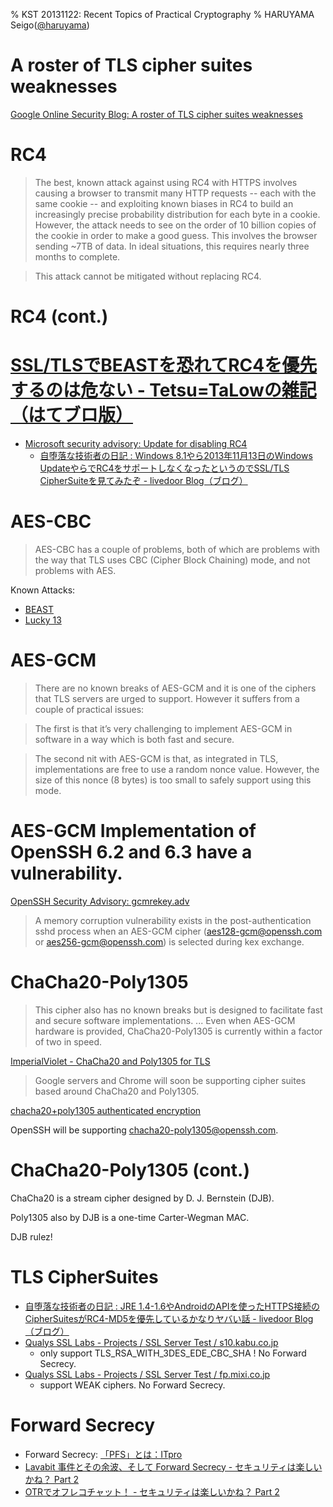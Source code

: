 % KST 20131122: Recent Topics of Practical Cryptography
% HARUYAMA Seigo([@haruyama](https://twitter.com/haruyama))

# A roster of TLS cipher suites weaknesses

[Google Online Security Blog: A roster of TLS cipher suites weaknesses](http://googleonlinesecurity.blogspot.jp/2013/11/a-roster-of-tls-cipher-suites-weaknesses.html)

# RC4

> The best, known attack against using RC4 with HTTPS involves causing a browser to transmit many HTTP requests -- each with the same cookie -- and exploiting known biases in RC4 to build an increasingly precise probability distribution for each byte in a cookie. However, the attack needs to see on the order of 10 billion copies of the cookie in order to make a good guess. This involves the browser sending ~7TB of data. In ideal situations, this requires nearly three months to complete.

> This attack cannot be mitigated without replacing RC4.

# RC4 (cont.)

# [SSL/TLSでBEASTを恐れてRC4を優先するのは危ない - Tetsu=TaLowの雑記（はてブロ版）](http://tetsutalow.hateblo.jp/entry/2013/04/02/053927)
* [Microsoft security advisory: Update for disabling RC4](http://support.microsoft.com/kb/2868725)
    * [自堕落な技術者の日記 : Windows 8.1やら2013年11月13日のWindows UpdateやらでRC4をサポートしなくなったというのでSSL/TLS CipherSuiteを見てみたぞ - livedoor Blog（ブログ）](http://blog.livedoor.jp/k_urushima/archives/1727733.html)

# AES-CBC

> AES-CBC has a couple of problems, both of which are problems with the way that TLS uses CBC (Cipher Block Chaining) mode, and not problems with AES.

Known Attacks:

* [BEAST](http://vnhacker.blogspot.jp/2011/09/beast.html)
* [Lucky 13](http://www.isg.rhul.ac.uk/tls/Lucky13.html)

# AES-GCM 

> There are no known breaks of AES-GCM and it is one of the ciphers that TLS servers are urged to support. However it suffers from a couple of practical issues:

> The first is that it’s very challenging to implement AES-GCM in software in a way which is both fast and secure.

> The second nit with AES-GCM is that, as integrated in TLS, implementations are free to use a random nonce value. However, the size of this nonce (8 bytes) is too small to safely support using this mode.

# AES-GCM Implementation of OpenSSH 6.2 and 6.3 have a vulnerability.

[OpenSSH Security Advisory: gcmrekey.adv](http://openssh.org/txt/gcmrekey.adv)

> A memory corruption vulnerability exists in the post-authentication sshd process when an AES-GCM cipher (aes128-gcm@openssh.com or aes256-gcm@openssh.com) is selected during kex exchange. 

# ChaCha20-Poly1305

> This cipher also has no known breaks but is designed to facilitate fast and secure software implementations. ... Even when AES-GCM hardware is provided, ChaCha20-Poly1305 is currently within a factor of two in speed.

[ImperialViolet - ChaCha20 and Poly1305 for TLS](https://www.imperialviolet.org/2013/10/07/chacha20.html)

>Google servers and Chrome will soon be supporting cipher suites based around ChaCha20 and Poly1305.

[chacha20+poly1305 authenticated encryption](https://lists.mindrot.org/pipermail/openssh-unix-dev/2013-November/031820.html)

OpenSSH will be supporting chacha20-poly1305@openssh.com.

# ChaCha20-Poly1305 (cont.)

ChaCha20 is a stream cipher designed by D. J. Bernstein (DJB).

Poly1305 also by DJB is a one-time Carter-Wegman MAC.

DJB rulez!

# TLS CipherSuites

* [自堕落な技術者の日記 : JRE 1.4-1.6やAndroidのAPIを使ったHTTPS接続のCipherSuitesがRC4-MD5を優先しているかなりヤバい話 - livedoor Blog（ブログ）](http://blog.livedoor.jp/k_urushima/archives/1727793.html)
* [Qualys SSL Labs - Projects / SSL Server Test / s10.kabu.co.jp](https://www.ssllabs.com/ssltest/analyze.html?d=s10.kabu.co.jp)
    * only support TLS_RSA_WITH_3DES_EDE_CBC_SHA ! No Forward Secrecy.
* [Qualys SSL Labs - Projects / SSL Server Test / fp.mixi.co.jp](https://www.ssllabs.com/ssltest/analyze.html?d=fp.mixi.co.jp)
    * support WEAK ciphers. No Forward Secrecy.

# Forward Secrecy

* Forward Secrecy: [「PFS」とは：ITpro](http://itpro.nikkeibp.co.jp/word/page/10004959/)
* [Lavabit 事件とその余波、そして Forward Secrecy - セキュリティは楽しいかね？ Part 2](http://negi.hatenablog.com/entry/2013/11/05/093606)
* [OTRでオフレコチャット！ - セキュリティは楽しいかね？ Part 2](http://negi.hatenablog.com/entry/2013/11/09/103401)
